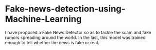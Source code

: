 # Fake-news-detection-using-Machine-Learning
I have proposed a Fake News Detector so as to tackle the scam and fake rumors spreading around the world. In the last, this model was trained enough to tell whether the news is fake or real.
